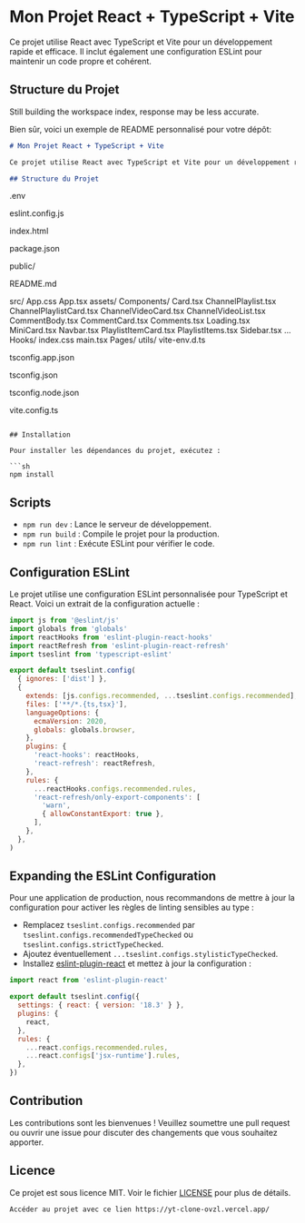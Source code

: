 # Mon Projet React + TypeScript + Vite

Ce projet utilise React avec TypeScript et Vite pour un développement rapide et efficace. Il inclut également une configuration ESLint pour maintenir un code propre et cohérent.

## Structure du Projet
Still building the workspace index, response may be less accurate.

Bien sûr, voici un exemple de README personnalisé pour votre dépôt:

```markdown
# Mon Projet React + TypeScript + Vite

Ce projet utilise React avec TypeScript et Vite pour un développement rapide et efficace. Il inclut également une configuration ESLint pour maintenir un code propre et cohérent.

## Structure du Projet

```
.env


eslint.config.js




index.html




package.json


public/


README.md


src/
	App.css
	App.tsx
	assets/
	Components/
		Card.tsx
		ChannelPlaylist.tsx
		ChannelPlaylistCard.tsx
		ChannelVideoCard.tsx
		ChannelVideoList.tsx
		CommentBody.tsx
		CommentCard.tsx
		Comments.tsx
		Loading.tsx
		MiniCard.tsx
		Navbar.tsx
		PlaylistItemCard.tsx
		PlaylistItems.tsx
		Sidebar.tsx
		...
	Hooks/
	index.css
	main.tsx
	Pages/
	utils/
	vite-env.d.ts


tsconfig.app.json




tsconfig.json




tsconfig.node.json




vite.config.ts


```

## Installation

Pour installer les dépendances du projet, exécutez :

```sh
npm install
```

## Scripts

- `npm run dev` : Lance le serveur de développement.
- `npm run build` : Compile le projet pour la production.
- `npm run lint` : Exécute ESLint pour vérifier le code.

## Configuration ESLint

Le projet utilise une configuration ESLint personnalisée pour TypeScript et React. Voici un extrait de la configuration actuelle :

```js
import js from '@eslint/js'
import globals from 'globals'
import reactHooks from 'eslint-plugin-react-hooks'
import reactRefresh from 'eslint-plugin-react-refresh'
import tseslint from 'typescript-eslint'

export default tseslint.config(
  { ignores: ['dist'] },
  {
    extends: [js.configs.recommended, ...tseslint.configs.recommended],
    files: ['**/*.{ts,tsx}'],
    languageOptions: {
      ecmaVersion: 2020,
      globals: globals.browser,
    },
    plugins: {
      'react-hooks': reactHooks,
      'react-refresh': reactRefresh,
    },
    rules: {
      ...reactHooks.configs.recommended.rules,
      'react-refresh/only-export-components': [
        'warn',
        { allowConstantExport: true },
      ],
    },
  },
)
```

## Expanding the ESLint Configuration

Pour une application de production, nous recommandons de mettre à jour la configuration pour activer les règles de linting sensibles au type :

- Remplacez `tseslint.configs.recommended` par `tseslint.configs.recommendedTypeChecked` ou `tseslint.configs.strictTypeChecked`.
- Ajoutez éventuellement `...tseslint.configs.stylisticTypeChecked`.
- Installez [eslint-plugin-react](https://github.com/jsx-eslint/eslint-plugin-react) et mettez à jour la configuration :

```js
import react from 'eslint-plugin-react'

export default tseslint.config({
  settings: { react: { version: '18.3' } },
  plugins: {
    react,
  },
  rules: {
    ...react.configs.recommended.rules,
    ...react.configs['jsx-runtime'].rules,
  },
})
```

## Contribution

Les contributions sont les bienvenues ! Veuillez soumettre une pull request ou ouvrir une issue pour discuter des changements que vous souhaitez apporter.

## Licence

Ce projet est sous licence MIT. Voir le fichier [LICENSE](LICENSE) pour plus de détails.
```
Accéder au projet avec ce lien https://yt-clone-ovzl.vercel.app/